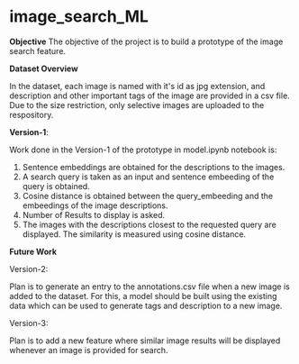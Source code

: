 # image_search_ML

**Objective**
The objective of the project is to build a prototype of the image search feature.

**Dataset Overview**

In the dataset, each image is named with it's id as jpg extension, and description and other important tags of the image are provided in a csv file. 
Due to the size restriction, only selective images are uploaded to the respository.

**Version-1**:

Work done in the Version-1 of the prototype in model.ipynb notebook is:
1. Sentence embeddings are obtained for the descriptions to the images.
2. A search query is taken as an input and sentence embeeding of the query is obtained.
3. Cosine distance is obtained between the query_embeeding and the embeedings of the image descriptions.
4. Number of Results to display is asked.
5. The images with the descriptions closest to the requested query are displayed. The similarity is measured using cosine distance.

**Future Work**

Version-2:

Plan is to generate an entry to the annotations.csv file when a new image is added to the dataset.
For this, a model should be built using the existing data which can be used to generate tags and description to a new image.

Version-3:

Plan is to add a new feature where similar image results will be displayed whenever an image is provided for search.
